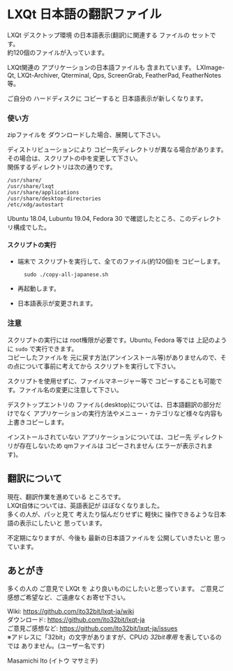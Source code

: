 # LXQt 日本語の翻訳ファイル

LXQt デスクトップ環境 の日本語表示(翻訳)に関連する ファイルの セットです。  
約120個のファイルが入っています。

LXQt関連の アプリケーションの日本語ファイルも 含まれています。
LXImage-Qt, LXQt-Archiver, Qterminal, Qps, ScreenGrab, 
FeatherPad, FeatherNotes 等。

ご自分の ハードディスクに コピーすると 日本語表示が新しくなります。

### 使い方

zipファイルを ダウンロードした場合、展開して下さい。

ディストリビューションにより コピー先ディレクトリが異なる場合があります。その場合は、スクリプトの中を変更して下さい。  
関係するディレクトリは次の通りです。

	/usr/share/
	/usr/share/lxqt
	/usr/share/applications
	/usr/share/desktop-directories
	/etc/xdg/autostart

Ubuntu 18.04, Lubuntu 19.04, Fedora 30 で確認したところ、このディレクトリ構成でした。

#### スクリプトの実行

- 端末で スクリプトを実行して、全てのファイル(約120個)を コピーします。

		sudo ./copy-all-japanese.sh

- 再起動します。
- 日本語表示が変更されます。

### 注意

スクリプトの実行には root権限が必要です。Ubuntu, Fedora 等では 上記のように `sudo` で実行できます。  
コピーしたファイルを 元に戻す方法(アンインストール等)がありませんので、その点について事前に考えてから スクリプトを実行して下さい。

スクリプトを使用せずに、ファイルマネージャー等で コピーすることも可能です。ファイル名の変更に注意して下さい。

デスクトップエントリの ファイル(.desktop)については、日本語翻訳の部分だけでなく アプリケーションの実行方法やメニュー・カテゴリなど様々な内容も上書きコピーします。

インストールされていない アプリケーションについては、コピー先 ディレクトリが存在しないため qmファイルは コピーされません (エラーが表示されます)。

## 翻訳について

現在、翻訳作業を進めている ところです。  
LXQt自体については、英語表記が ほぼなくなりました。  
多くの人が、パッと見て 考えたり悩んだりせずに 軽快に 操作できるような日本語の表示にしたいと 思っています。

不定期になりますが、今後も 最新の日本語ファイルを 公開していきたいと 思っています。

## あとがき

多くの人の ご意見で LXQt を より良いものにしたいと思っています。
ご意見ご感想ご希望など、ご遠慮なくお寄せ下さい。  

Wiki: https://github.com/ito32bit/lxqt-ja/wiki  
ダウンロード: https://github.com/ito32bit/lxqt-ja  
ご意見ご感想など: https://github.com/ito32bit/lxqt-ja/issues  
※アドレスに「32bit」の文字がありますが、CPUの *32bit専用* を表しているのでは ありません。(ユーザー名です)

Masamichi Ito (イトウ マサミチ)

